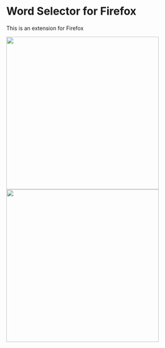 # Word Selector for Firefox

This is an extension for Firefox

<img src="https://github.com/user-attachments/assets/56ff66c1-8174-4fc1-9ec7-77f87953b6c3" height="400" /> 
<img src="https://github.com/user-attachments/assets/53e5fcea-a68e-42fe-a637-c15ca7733b8a" height="400" />
